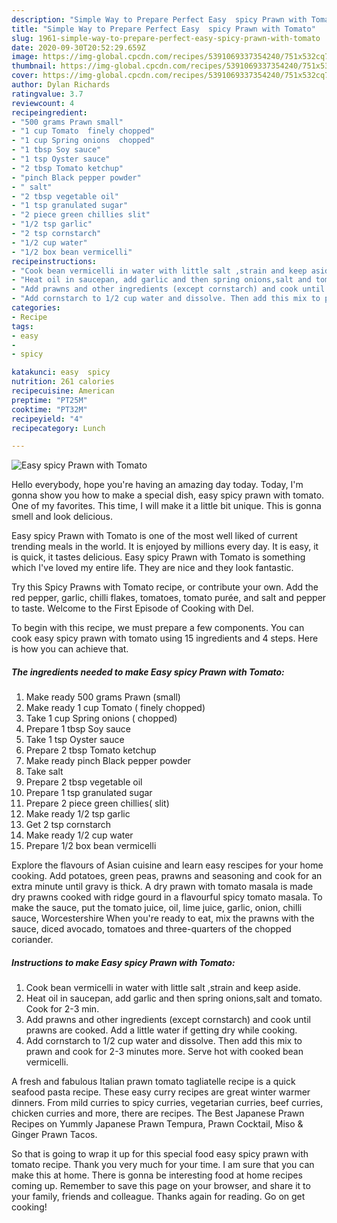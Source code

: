 ```yaml
---
description: "Simple Way to Prepare Perfect Easy  spicy Prawn with Tomato"
title: "Simple Way to Prepare Perfect Easy  spicy Prawn with Tomato"
slug: 1961-simple-way-to-prepare-perfect-easy-spicy-prawn-with-tomato
date: 2020-09-30T20:52:29.659Z
image: https://img-global.cpcdn.com/recipes/5391069337354240/751x532cq70/easy-spicy-prawn-with-tomato-recipe-main-photo.jpg
thumbnail: https://img-global.cpcdn.com/recipes/5391069337354240/751x532cq70/easy-spicy-prawn-with-tomato-recipe-main-photo.jpg
cover: https://img-global.cpcdn.com/recipes/5391069337354240/751x532cq70/easy-spicy-prawn-with-tomato-recipe-main-photo.jpg
author: Dylan Richards
ratingvalue: 3.7
reviewcount: 4
recipeingredient:
- "500 grams Prawn small"
- "1 cup Tomato  finely chopped"
- "1 cup Spring onions  chopped"
- "1 tbsp Soy sauce"
- "1 tsp Oyster sauce"
- "2 tbsp Tomato ketchup"
- "pinch Black pepper powder"
- " salt"
- "2 tbsp vegetable oil"
- "1 tsp granulated sugar"
- "2 piece green chillies slit"
- "1/2 tsp garlic"
- "2 tsp cornstarch"
- "1/2 cup water"
- "1/2 box bean vermicelli"
recipeinstructions:
- "Cook bean vermicelli in water with little salt ,strain and keep aside."
- "Heat oil in saucepan, add garlic and then spring onions,salt and tomato. Cook for 2-3 min."
- "Add prawns and other ingredients (except cornstarch) and cook until prawns are cooked. Add a little water if getting dry while cooking."
- "Add cornstarch to 1/2 cup water and dissolve. Then add this mix to prawn and cook for 2-3 minutes more. Serve hot with cooked bean vermicelli."
categories:
- Recipe
tags:
- easy
- 
- spicy

katakunci: easy  spicy 
nutrition: 261 calories
recipecuisine: American
preptime: "PT25M"
cooktime: "PT32M"
recipeyield: "4"
recipecategory: Lunch

---
```



![Easy  spicy Prawn with Tomato](https://img-global.cpcdn.com/recipes/5391069337354240/751x532cq70/easy-spicy-prawn-with-tomato-recipe-main-photo.jpg)

Hello everybody, hope you're having an amazing day today. Today, I'm gonna show you how to make a special dish, easy  spicy prawn with tomato. One of my favorites. This time, I will make it a little bit unique. This is gonna smell and look delicious.

Easy  spicy Prawn with Tomato is one of the most well liked of current trending meals in the world. It is enjoyed by millions every day. It is easy, it is quick, it tastes delicious. Easy  spicy Prawn with Tomato is something which I've loved my entire life. They are nice and they look fantastic.

Try this Spicy Prawns with Tomato recipe, or contribute your own. Add the red pepper, garlic, chilli flakes, tomatoes, tomato purée, and salt and pepper to taste. Welcome to the First Episode of Cooking with Del.


To begin with this recipe, we must prepare a few components. You can cook easy  spicy prawn with tomato using 15 ingredients and 4 steps. Here is how you can achieve that.

<!--inarticleads1-->

##### The ingredients needed to make Easy  spicy Prawn with Tomato:

1. Make ready 500 grams Prawn (small)
1. Make ready 1 cup Tomato ( finely chopped)
1. Take 1 cup Spring onions ( chopped)
1. Prepare 1 tbsp Soy sauce
1. Take 1 tsp Oyster sauce
1. Prepare 2 tbsp Tomato ketchup
1. Make ready pinch Black pepper powder
1. Take  salt
1. Prepare 2 tbsp vegetable oil
1. Prepare 1 tsp granulated sugar
1. Prepare 2 piece green chillies( slit)
1. Make ready 1/2 tsp garlic
1. Get 2 tsp cornstarch
1. Make ready 1/2 cup water
1. Prepare 1/2 box bean vermicelli


Explore the flavours of Asian cuisine and learn easy rescipes for your home cooking. Add potatoes, green peas, prawns and seasoning and cook for an extra minute until gravy is thick. A dry prawn with tomato masala is made dry prawns cooked with ridge gourd in a flavourful spicy tomato masala. To make the sauce, put the tomato juice, oil, lime juice, garlic, onion, chilli sauce, Worcestershire When you&#39;re ready to eat, mix the prawns with the sauce, diced avocado, tomatoes and three-quarters of the chopped coriander. 

<!--inarticleads2-->

##### Instructions to make Easy  spicy Prawn with Tomato:

1. Cook bean vermicelli in water with little salt ,strain and keep aside.
1. Heat oil in saucepan, add garlic and then spring onions,salt and tomato. Cook for 2-3 min.
1. Add prawns and other ingredients (except cornstarch) and cook until prawns are cooked. Add a little water if getting dry while cooking.
1. Add cornstarch to 1/2 cup water and dissolve. Then add this mix to prawn and cook for 2-3 minutes more. Serve hot with cooked bean vermicelli.


A fresh and fabulous Italian prawn tomato tagliatelle recipe is a quick seafood pasta recipe. These easy curry recipes are great winter warmer dinners. From mild curries to spicy curries, vegetarian curries, beef curries, chicken curries and more, there are recipes. The Best Japanese Prawn Recipes on Yummly Japanese Prawn Tempura, Prawn Cocktail, Miso &amp; Ginger Prawn Tacos. 

So that is going to wrap it up for this special food easy  spicy prawn with tomato recipe. Thank you very much for your time. I am sure that you can make this at home. There is gonna be interesting food at home recipes coming up. Remember to save this page on your browser, and share it to your family, friends and colleague. Thanks again for reading. Go on get cooking!

